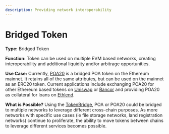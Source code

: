 ```yaml
---
description: Providing network interoperability
---
```


# Bridged Token

**Type:** Bridged Token

**Function:** Token can be used on multiple EVM based networks, creating interoperability and additional liquidity and/or arbitrage opportunities.

**Use Case:**  Currently, [POA20](../about-poa-token/faq-poa20-general-questions.md) is a bridged POA token on the Ethereum mainnet. It retains all of the same attributes, but can be used on the mainnet as an ERC20 token. Current applications include exchanging POA20 for other Ethereum based tokens on [Uniswap](https://uniswap.io) or [Bancor](https://www.bancor.network) and providing POA20 as collateral for loans on [Ethlend](https://ethlend.io).

**What is Possible?** Using the [TokenBridge](https://docs.tokenbridge.net), POA or POA20 could be bridged to multiple networks to leverage different cross-chain purposes. As more networks with specific use cases (ie file storage networks, land registration networks) continue to proliferate, the ability to move tokens between chains to leverage different services becomes possible. &#x20;
